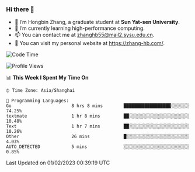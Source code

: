 ### Hi there 👋

- 🔭 I’m Hongbin Zhang, a graduate student at **Sun Yat-sen University**.
- 🌱 I’m currently learning high-performance computing.
- 📫 You can contact me at zhanghb55@mail2.sysu.edu.cn.
- 👀 You can visit my personal website at https://zhang-hb.com/.

<!--START_SECTION:waka-->
![Code Time](http://img.shields.io/badge/Code%20Time-49%20hrs%2054%20mins-blue)

![Profile Views](http://img.shields.io/badge/Profile%20Views-7-blue)

📊 **This Week I Spent My Time On** 

```text
⌚︎ Time Zone: Asia/Shanghai

💬 Programming Languages: 
Go                       8 hrs 8 mins        ██████████████████░░░░░░░   74.25% 
textmate                 1 hr 8 mins         ██░░░░░░░░░░░░░░░░░░░░░░░   10.48% 
Text                     1 hr 7 mins         ██░░░░░░░░░░░░░░░░░░░░░░░   10.26% 
Other                    26 mins             █░░░░░░░░░░░░░░░░░░░░░░░░   4.03% 
AUTO_DETECTED            5 mins              ░░░░░░░░░░░░░░░░░░░░░░░░░   0.85%

```


 Last Updated on 01/02/2023 00:39:19 UTC
<!--END_SECTION:waka-->